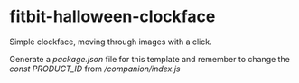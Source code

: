 # fitbit-halloween-clockface
Simple clockface, moving through images with a click.

Generate a *package.json* file for this template and remember to change the *const PRODUCT_ID* from */companion/index.js*
